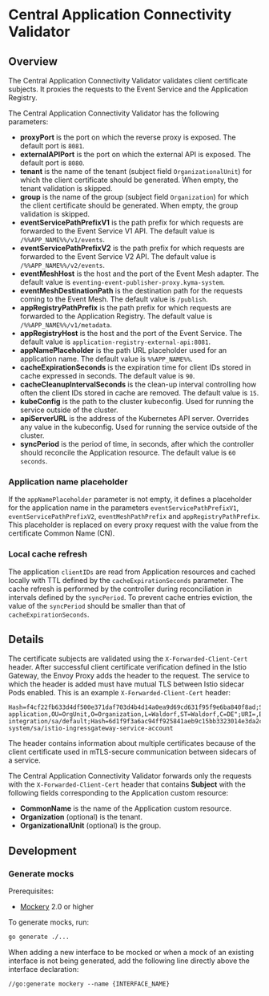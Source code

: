 # Central Application Connectivity Validator

## Overview

The Central Application Connectivity Validator validates client certificate subjects.
It proxies the requests to the Event Service and the Application Registry.

The Central Application Connectivity Validator has the following parameters:
- **proxyPort** is the port on which the reverse proxy is exposed. The default port is `8081`.
- **externalAPIPort** is the port on which the external API is exposed. The default port is `8080`.
- **tenant** is the name of the tenant (subject field `OrganizationalUnit`) for which the client certificate should be generated. When empty, the tenant validation is skipped.
- **group** is the name of the group (subject field `Organization`) for which the client certificate should be generated. When empty, the group validation is skipped.
- **eventServicePathPrefixV1** is the path prefix for which requests are forwarded to the Event Service V1 API. The default value is `/%%APP_NAME%%/v1/events`.
- **eventServicePathPrefixV2** is the path prefix for which requests are forwarded to the Event Service V2 API. The default value is `/%%APP_NAME%%/v2/events`.
- **eventMeshHost** is the host and the port of the Event Mesh adapter. The default value is `eventing-event-publisher-proxy.kyma-system`.
- **eventMeshDestinationPath** is the destination path for the requests coming to the Event Mesh. The default value is `/publish`.
- **appRegistryPathPrefix** is the path prefix for which requests are forwarded to the Application Registry. The default value is `/%%APP_NAME%%/v1/metadata`.
- **appRegistryHost** is the host and the port of the Event Service. The default value is `application-registry-external-api:8081`.
- **appNamePlaceholder**  is the path URL placeholder used for an application name. The default value is `%%APP_NAME%%`.
- **cacheExpirationSeconds** is the expiration time for client IDs stored in cache expressed in seconds. The default value is `90`.
- **cacheCleanupIntervalSeconds** is the clean-up interval controlling how often the client IDs stored in cache are removed. The default value is `15`.
- **kubeConfig** is the path to the cluster kubeconfig. Used for running the service outside of the cluster.
- **apiServerURL** is the address of the Kubernetes API server. Overrides any value in the kubeconfig. Used for running the service outside of the cluster.
- **syncPeriod** is the period of time, in seconds, after which the controller should reconcile the Application resource. The default value is `60 seconds`.

### Application name placeholder

If the `appNamePlaceholder` parameter is not empty, it defines a placeholder for the application name in the parameters `eventServicePathPrefixV1`, `eventServicePathPrefixV2`, `eventMeshPathPrefix` and `appRegistryPathPrefix`. This placeholder is replaced on every proxy request
with the value from the certificate Common Name (CN).

### Local cache refresh

The application `clientIDs` are read from Application resources and cached locally with TTL defined by the `cacheExpirationSeconds` parameter.
The cache refresh is performed by the controller during reconciliation in intervals defined by the `syncPeriod`.
To prevent cache entries eviction, the value of the `syncPeriod` should be smaller than that of `cacheExpirationSeconds`.

## Details

The certificate subjects are validated using the `X-Forwarded-Client-Cert` header.
After successful client certificate verification defined in the Istio Gateway, the Envoy Proxy adds the header to the request.
The service to which the header is added must have mutual TLS between Istio sidecar Pods enabled.
This is an example `X-Forwarded-Client-Cert` header:
```
Hash=f4cf22fb633d4df500e371daf703d4b4d14a0ea9d69cd631f95f9e6ba840f8ad;Subject="CN=test-application,OU=OrgUnit,O=Organization,L=Waldorf,ST=Waldorf,C=DE";URI=,By=spiffe://cluster.local/ns/kyma-integration/sa/default;Hash=6d1f9f3a6ac94ff925841aeb9c15bb3323014e3da2c224ea7697698acf413226;Subject="";URI=spiffe://cluster.local/ns/istio-system/sa/istio-ingressgateway-service-account
```

The header contains information about multiple certificates because of the client certificate used in mTLS-secure communication between sidecars of a service.

The Central Application Connectivity Validator forwards only the requests with the `X-Forwarded-Client-Cert` header that contains **Subject** with the following fields corresponding to the Application custom resource:
- **CommonName** is the name of the Application custom resource.
- **Organization** (optional) is the tenant.
- **OrganizationalUnit** (optional) is the group.

## Development

### Generate mocks

Prerequisites:

 - [Mockery](https://github.com/vektra/mockery) 2.0 or higher

To generate mocks, run:

```sh
go generate ./...
```

When adding a new interface to be mocked or when a mock of an existing interface is not being generated, add the following line directly above the interface declaration:

```
//go:generate mockery --name {INTERFACE_NAME}
```
